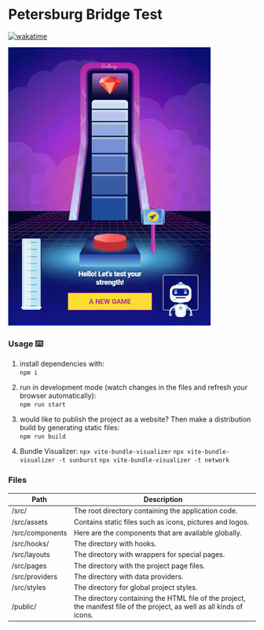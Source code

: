 # Petersburg Bridge Test

[![wakatime](https://wakatime.com/badge/user/7f9aaba0-b5dd-4e0d-9f70-cd2b6ba680d1/project/018e7682-bcfd-4d67-a99f-3b7add243103.svg)](https://wakatime.com/badge/user/7f9aaba0-b5dd-4e0d-9f70-cd2b6ba680d1/project/018e7682-bcfd-4d67-a99f-3b7add243103)

![GIF](https://github.com/CyrilStrone/petersburg-bridge-test/blob/main/git/petersburg-bridge-test.gif)

### Usage ⌨️

1. install dependencies with:  
   `npm i`

2. run in development mode (watch changes in the files and refresh your browser automatically):  
   `npm run start`

3. would like to publish the project as a website? Then make a distribution build by generating static files:  
   `npm run build`

4. Bundle Visualizer:
   `npx vite-bundle-visualizer`
   `npx vite-bundle-visualizer -t sunburst`
   `npx vite-bundle-visualizer -t network`

### Files

| Path            | Description                                                                          |
| --------------- | ------------------------------------------------------------------------------------ |
| /src/           | The root directory containing the application code.                                                 |                                                                 |
| /src/assets     | Contains static files such as icons, pictures and logos.                     |
| /src/components | Here are the components that are available globally.                          |
| /src/hooks/     | The directory with hooks.                                                                    |
| /src/layouts    | The directory with wrappers for special pages.                                              |
| /src/pages      | The directory with the project page files.                                                   |
| /src/providers  | The directory with data providers.                                                       |
| /src/styles     | The directory for global project styles.                                               |
| /public/        | The directory containing the HTML file of the project, the manifest file of the project, as well as all kinds of icons. |
